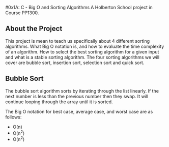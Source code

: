 #0x1A: C - Big O and Sorting Algorithms
A Holberton School project in Course PP1300.

## About the Project
This project is mean to teach us specifically about 4 different sorting algorithms. What Big O notation is, and how to evaluate the time complexity of an algorithm. How to select the best sorting algorithm for a given input and what is a stable sorting algorithm. The four sorting algorithms we will cover are bubble sort, insertion sort, selection sort and quick sort.

## Bubble Sort
The bubble sort algorithm sorts by iterating through the list linearly. If the next number is less than the previous number then they swap. It will continue looping through the array until it is sorted.

The Big O notation for best case, average case, and worst case are as follows:
* O(n)
* O(n<sup>2</sup>)
* O(n<sup>2</sup>)
